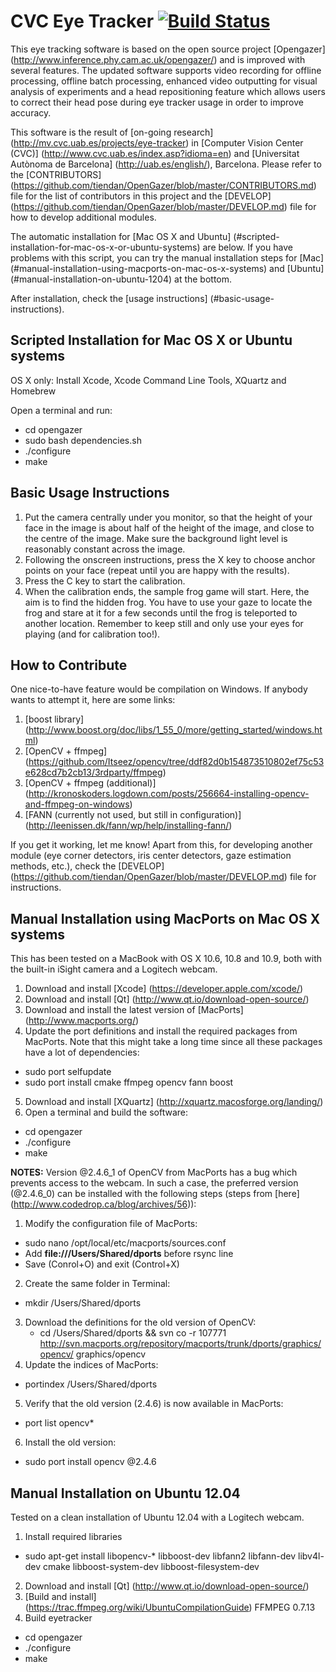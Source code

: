 CVC Eye Tracker [![Build Status](https://travis-ci.org/tiendan/OpenGazer.svg?branch=master)](https://travis-ci.org/tiendan/OpenGazer)
===========================
This eye tracking software is based on the open source project [Opengazer] (http://www.inference.phy.cam.ac.uk/opengazer/)
and is improved with several features. The updated software supports video recording
for offline processing, offline batch processing, enhanced video outputting for visual
analysis of experiments and a head repositioning feature which allows users to correct
their head pose during eye tracker usage in order to improve accuracy.

This software is the result of [on-going research] (http://mv.cvc.uab.es/projects/eye-tracker) in [Computer Vision Center (CVC)] (http://www.cvc.uab.es/index.asp?idioma=en) and 
[Universitat Autònoma de Barcelona] (http://uab.es/english/), Barcelona. Please refer to the [CONTRIBUTORS] (https://github.com/tiendan/OpenGazer/blob/master/CONTRIBUTORS.md) file for the list of contributors in this project and the [DEVELOP] (https://github.com/tiendan/OpenGazer/blob/master/DEVELOP.md) file for how to develop additional modules.

The automatic installation for [Mac OS X and Ubuntu] (#scripted-installation-for-mac-os-x-or-ubuntu-systems) are below. If you have problems with this script, you can try the manual installation steps for [Mac] (#manual-installation-using-macports-on-mac-os-x-systems) and [Ubuntu] (#manual-installation-on-ubuntu-1204) at the bottom.

After installation, check the [usage instructions] (#basic-usage-instructions).

Scripted Installation for Mac OS X or Ubuntu systems
-----

OS X only: Install Xcode, Xcode Command Line Tools, XQuartz and Homebrew

Open a terminal and run:
  - cd opengazer
  - sudo bash dependencies.sh
  - ./configure
  - make

Basic Usage Instructions
------------
1. Put the camera centrally under you monitor, so that the height of your face in the image is about half of the height of the image, and close to the centre of the image.  Make sure the background light level is reasonably constant across the image.
2. Following the onscreen instructions, press the X key to choose anchor points on your face (repeat until you are happy with the results).
3. Press the C key to start the calibration.
4. When the calibration ends, the sample frog game will start. Here, the aim is to find the hidden frog. You have to use your gaze to locate the frog and stare at it for a few seconds until the frog is teleported to another location. Remember to keep still and only use your eyes for playing (and for calibration too!).

How to Contribute
------------
One nice-to-have feature would be compilation on Windows. If anybody wants to attempt it, here are some links:

1. [boost library] (http://www.boost.org/doc/libs/1_55_0/more/getting_started/windows.html)
2. [OpenCV + ffmpeg] (https://github.com/Itseez/opencv/tree/ddf82d0b154873510802ef75c53e628cd7b2cb13/3rdparty/ffmpeg)
3. [OpenCV + ffmpeg (additional)] (http://kronoskoders.logdown.com/posts/256664-installing-opencv-and-ffmpeg-on-windows)
4. [FANN (currently not used, but still in configuration)] (http://leenissen.dk/fann/wp/help/installing-fann/)

If you get it working, let me know! Apart from this, for developing another module (eye corner detectors, iris center detectors, gaze estimation methods, etc.), check the [DEVELOP] (https://github.com/tiendan/OpenGazer/blob/master/DEVELOP.md) file for instructions.

Manual Installation using MacPorts on Mac OS X systems
-----------------------------------------------
This has been tested on a MacBook with OS X 10.6, 10.8 and 10.9, both with the built-in 
iSight camera and a Logitech webcam.

1. Download and install [Xcode] (https://developer.apple.com/xcode/)
2. Download and install [Qt] (http://www.qt.io/download-open-source/)
3. Download and install the latest version of [MacPorts] (http://www.macports.org/)
4. Update the port definitions and install the required packages from MacPorts. Note that this
might take a long time since all these packages have a lot of dependencies:
  - sudo port selfupdate
  - sudo port install cmake ffmpeg opencv fann boost
5. Download and install [XQuartz] (http://xquartz.macosforge.org/landing/)
6. Open a terminal and build the software:
  - cd opengazer
  - ./configure
  - make

**NOTES:** Version @2.4.6_1 of OpenCV from MacPorts has a bug which prevents access to the webcam. In such a
case, the preferred version (@2.4.6_0) can be installed with the following steps (steps from [here] (http://www.codedrop.ca/blog/archives/56)):

1. Modify the configuration file of MacPorts:
  - sudo nano /opt/local/etc/macports/sources.conf
  - Add **file:///Users/Shared/dports** before rsync line
  - Save (Conrol+O) and exit (Control+X)
2. Create the same folder in Terminal:
  - mkdir /Users/Shared/dports
3. Download the definitions for the old version of OpenCV:
   - cd /Users/Shared/dports && svn co -r 107771 http://svn.macports.org/repository/macports/trunk/dports/graphics/opencv/ graphics/opencv
4. Update the indices of MacPorts:
  - portindex /Users/Shared/dports
5. Verify that the old version (2.4.6) is now available in MacPorts:
  - port list opencv*
6. Install the old version:
  - sudo port install opencv @2.4.6

Manual Installation on Ubuntu 12.04
-------------------------------
Tested on a clean installation of Ubuntu 12.04 with a Logitech webcam.

1. Install required libraries
  - sudo apt-get install libopencv-* libboost-dev libfann2 libfann-dev libv4l-dev cmake libboost-system-dev libboost-filesystem-dev
2. Download and install [Qt] (http://www.qt.io/download-open-source/)
3. [Build and install] (https://trac.ffmpeg.org/wiki/UbuntuCompilationGuide) FFMPEG 0.7.13
4. Build eyetracker
  - cd opengazer
  - ./configure
  - make